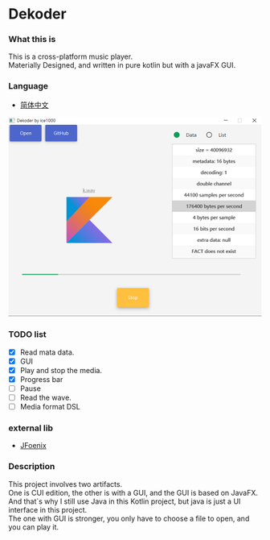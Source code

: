 # Dekoder

### What this is
This is a cross-platform music player.<br/>
Materially Designed, and written in pure kotlin but with a javaFX GUI.

### Language
+ [简体中文](./README-ZH.md)

![0](./art/01.PNG)

### TODO list
+ [X] Read mata data.
+ [X] GUI
+ [X] Play and stop the media.
+ [X] Progress bar
+ [ ] Pause
+ [ ] Read the wave.
+ [ ] Media format DSL

### external lib
+ [JFoenix](https://github.com/jfoenixadmin/JFoenix)

### Description
This project involves two artifacts.<br/>
One is CUI edition, the other is with a GUI, and the GUI is based on JavaFX.<br/>
And that`s why I still use Java in this Kotlin project, but java is just a UI interface in this project.<br/>
The one with GUI is stronger, you only have to choose a file to open, and you can play it.